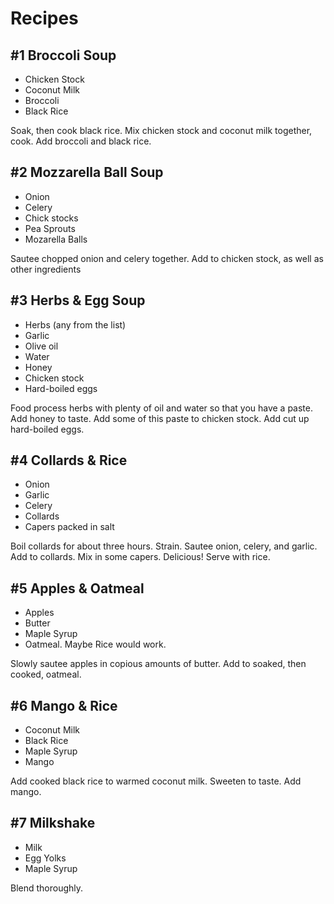 # Recipes

##  #1 Broccoli Soup
* Chicken Stock
* Coconut Milk
* Broccoli
* Black Rice

Soak, then cook black rice. Mix chicken stock and coconut milk together, cook. Add broccoli and black rice.

##  #2 Mozzarella Ball Soup
* Onion
* Celery
* Chick stocks
* Pea Sprouts
* Mozarella Balls

Sautee chopped onion and celery together. Add to chicken stock, as well as other ingredients

##  #3 Herbs & Egg Soup
* Herbs (any from the list)
* Garlic
* Olive oil
* Water
* Honey
* Chicken stock
* Hard-boiled eggs

Food process herbs with plenty of oil and water so that you have a paste. Add honey to taste. Add some of this paste to chicken stock. Add cut up hard-boiled eggs.

##  #4 Collards & Rice
* Onion
* Garlic
* Celery
* Collards
* Capers packed in salt

Boil collards for about three hours. Strain. Sautee onion, celery, and garlic. Add to collards. Mix in some capers. Delicious! Serve with rice. 

##  #5 Apples & Oatmeal
* Apples
* Butter
* Maple Syrup
* Oatmeal. Maybe Rice would work.

Slowly sautee apples in copious amounts of butter. Add to soaked, then cooked, oatmeal. 

##  #6 Mango & Rice
* Coconut Milk
* Black Rice
* Maple Syrup
* Mango

Add cooked black rice to warmed coconut milk. Sweeten to taste. Add mango.

##  #7 Milkshake
* Milk
* Egg Yolks
* Maple Syrup

Blend thoroughly.

